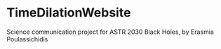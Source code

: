 # TimeDilationWebsite
Science communication project for ASTR 2030 Black Holes, by Erasmia Poulassichidis
